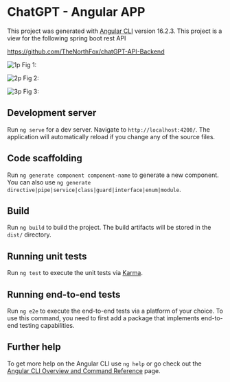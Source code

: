 # ChatGPT - Angular APP

This project was generated with [Angular CLI](https://github.com/angular/angular-cli) version 16.2.3.
This project is a view for the following spring boot rest API 

https://github.com/TheNorthFox/chatGPT-API-Backend

![1p](https://github.com/TheNorthFox/chatGPT-APIDemo/assets/11982732/cf7d584f-04a7-4082-98cc-45aee8549a20)
Fig 1:


![2p](https://github.com/TheNorthFox/chatGPT-APIDemo/assets/11982732/a3529dbd-f30e-4c6d-8787-5f495875fbcb)
Fig 2:


![3p](https://github.com/TheNorthFox/chatGPT-APIDemo/assets/11982732/ea6a1083-eafb-4f3a-a230-221daf8f2d8c)
Fig 3:


## Development server

Run `ng serve` for a dev server. Navigate to `http://localhost:4200/`. The application will automatically reload if you change any of the source files.

## Code scaffolding

Run `ng generate component component-name` to generate a new component. You can also use `ng generate directive|pipe|service|class|guard|interface|enum|module`.

## Build

Run `ng build` to build the project. The build artifacts will be stored in the `dist/` directory.

## Running unit tests

Run `ng test` to execute the unit tests via [Karma](https://karma-runner.github.io).

## Running end-to-end tests

Run `ng e2e` to execute the end-to-end tests via a platform of your choice. To use this command, you need to first add a package that implements end-to-end testing capabilities.

## Further help

To get more help on the Angular CLI use `ng help` or go check out the [Angular CLI Overview and Command Reference](https://angular.io/cli) page.
